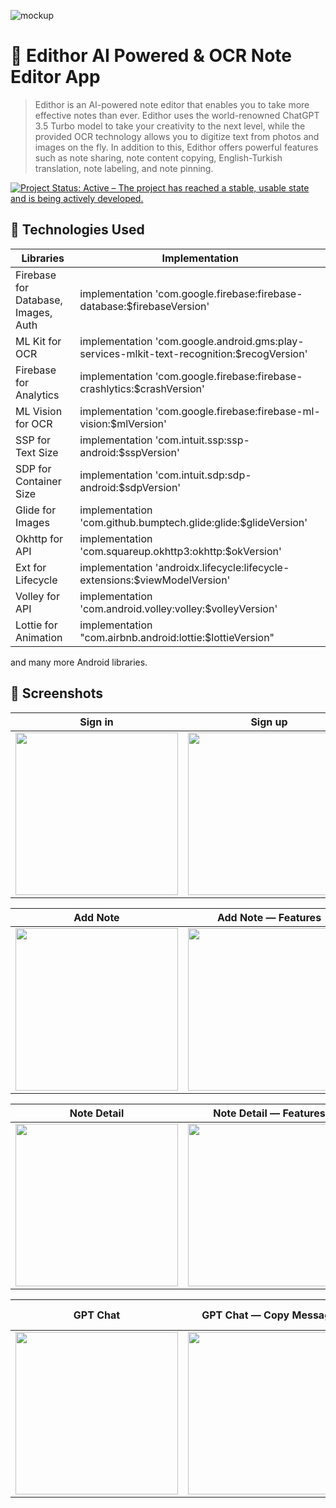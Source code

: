 ![mockup](https://user-images.githubusercontent.com/116274664/230145092-797e4435-5e79-40c4-9a7a-2acfad5e8052.png)

# 📱 Edithor AI Powered & OCR Note Editor App
> Edithor is an AI-powered note editor that enables you to take more effective notes than ever. Edithor uses the world-renowned ChatGPT 3.5 Turbo model to take your creativity to the next level, while the provided OCR technology allows you to digitize text from photos and images on the fly. In addition to this, Edithor offers powerful features such as note sharing, note content copying, English-Turkish translation, note labeling, and note pinning.

<a href="https://www.repostatus.org/#active"><img src="https://www.repostatus.org/badges/latest/active.svg" alt="Project Status: Active – The project has reached a stable, usable state and is being actively developed." /></a>

## 📝 Technologies Used
| **Libraries**           | **Implementation**                                                                |
| ----------------- | ------------------------------------------------------------------ |
| Firebase for Database, Images, Auth | implementation 'com.google.firebase:firebase-database:$firebaseVersion' |
| ML Kit for OCR | implementation 'com.google.android.gms:play-services-mlkit-text-recognition:$recogVersion' |
| Firebase for Analytics | implementation 'com.google.firebase:firebase-crashlytics:$crashVersion' |
| ML Vision for OCR | implementation 'com.google.firebase:firebase-ml-vision:$mlVersion' |
| SSP for Text Size | implementation 'com.intuit.ssp:ssp-android:$sspVersion' |
| SDP for Container Size | implementation 'com.intuit.sdp:sdp-android:$sdpVersion' |
| Glide for Images |  implementation 'com.github.bumptech.glide:glide:$glideVersion' |
| Okhttp for API | implementation 'com.squareup.okhttp3:okhttp:$okVersion' |
| Ext for Lifecycle |  implementation 'androidx.lifecycle:lifecycle-extensions:$viewModelVersion' |
| Volley for API | implementation 'com.android.volley:volley:$volleyVersion' |
| Lottie for Animation |  implementation "com.airbnb.android:lottie:$lottieVersion" |

and many more Android libraries.

## 📸 Screenshots
| **Sign in**  | **Sign up** | **Home** |
| ------------ | ----------- | ----------------|
<img src="https://user-images.githubusercontent.com/116274664/230135646-e9680441-7c06-4fc9-92fb-5be917f67012.png" width="260">| <img src="https://user-images.githubusercontent.com/116274664/230130809-3c11bd1c-42f1-47e8-9939-5a4223392cd5.png" width="260">| <img src="https://user-images.githubusercontent.com/116274664/230136055-c328561c-7569-4c63-a523-7b8e9a8f396f.png" width="260"> |

| **Add Note**  | **Add Note — Features** | **Add Note — GPT 3.5 Turbo** |
| ------------ | ----------- | ----------------|
<img src="https://user-images.githubusercontent.com/116274664/230136657-fd487946-46fa-470b-adbc-339bf2207507.png" width="260">| <img src="https://user-images.githubusercontent.com/116274664/230137055-0bba5f29-f3ef-4921-bc37-44fe9f18d2ee.png" width="260">| <img src="https://user-images.githubusercontent.com/116274664/230137078-27375c89-be49-4745-b85d-cdc6aa819e25.png" width="260"> |

| **Note Detail**  | **Note Detail — Features** | **Note Detail — Share** |
| ------------ | ----------- | ----------------|
<img src="https://user-images.githubusercontent.com/116274664/230138012-da1d20be-d15e-4f77-9493-3f15c75bb00c.png" width="260">| <img src="https://user-images.githubusercontent.com/116274664/230138406-207b9bfb-9f6a-4118-ad79-5dee34da000d.png" width="260">| <img src="https://user-images.githubusercontent.com/116274664/230138381-0d3425d4-693c-4cd5-afab-61434fc31a92.png" width="260"> |

| **GPT Chat**  | **GPT Chat — Copy Message** | **Bonus — Dark Theme & Lang. Sup.** |
| ------------ | ----------- | ----------------|
<img src="https://user-images.githubusercontent.com/116274664/230139243-887f220d-e250-40e3-a094-0e18b10b266b.png" width="260">| <img src="https://user-images.githubusercontent.com/116274664/230139262-951715b8-7f5d-4783-8cf3-ea4b6e0f334f.png" width="260">| <img src="https://user-images.githubusercontent.com/116274664/230140036-1589fac6-adbd-4c02-997d-8287056d4c7d.png" width="260"> |
